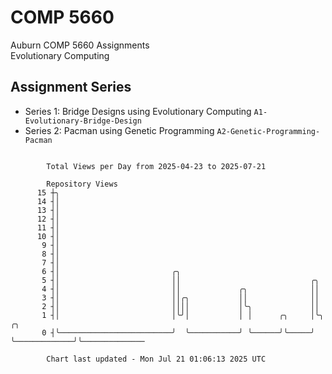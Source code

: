 # COMP 5660
Auburn COMP 5660 Assignments  
Evolutionary Computing

## Assignment Series
- Series 1: Bridge Designs using Evolutionary Computing `A1-Evolutionary-Bridge-Design`
- Series 2: Pacman using Genetic Programming `A2-Genetic-Programming-Pacman`

```

        Total Views per Day from 2025-04-23 to 2025-07-21

        Repository Views
      15 ┼╮
      14 ┤│
      13 ┤│
      12 ┤│
      11 ┤│
      10 ┤│
       9 ┤│
       8 ┤│
       7 ┤│
       6 ┤│                         ╭╮
       5 ┤│                         ││                             ╭╮
       4 ┤│                         ││             ╭╮              ││
       3 ┤│                         ││╭╮           ││              ││
       2 ┤│                         ││││           │╰╮             ││
       1 ┤│                         │╰╯│           │ │      ╭╮     │╰╮             ╭╮
       0 ┤╰─────────────────────────╯  ╰───────────╯ ╰──────╯╰─────╯ ╰─────────────╯╰──────────────

        Chart last updated - Mon Jul 21 01:06:13 2025 UTC
        
```
